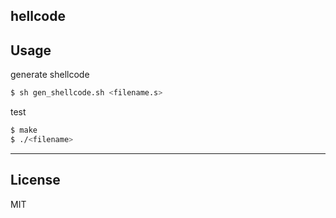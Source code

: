 hellcode
----
Usage
----
generate shellcode
```sh
$ sh gen_shellcode.sh <filename.s>
```

test
```sh
$ make
$ ./<filename>
```

----
License
----
MIT
